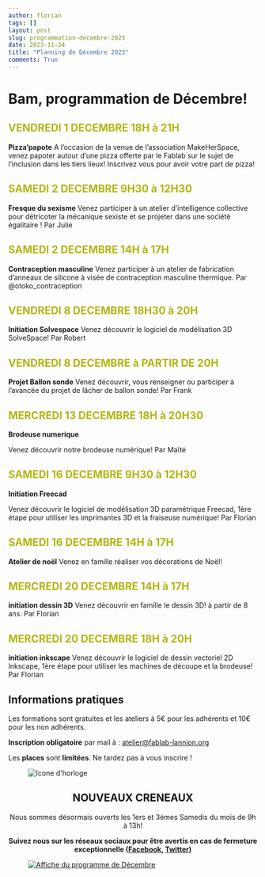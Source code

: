 ```yaml
---
author: florian
tags: []
layout: post
slug: programmation-decembre-2023
date: 2023-11-24
title: "Planning de Décembre 2023"
comments: True
---
```

Bam, programmation de Décembre!
========

<span style="color: #B1B714">VENDREDI 1 DECEMBRE 18H à 21H</span>
--------
**Pizza’papote**
A l’occasion de la venue de l’association MakeHerSpace, venez papoter autour d’une pizza offerte par le Fablab sur le sujet de l’inclusion dans les tiers lieux!
Inscrivez vous pour avoir votre part de pizza!

<span style="color: #B1B714">SAMEDI 2 DECEMBRE 9H30 à 12H30</span>
--------
**Fresque du sexisme**
Venez participer à  un atelier d’intelligence collective pour détricoter la mécanique sexiste et se projeter dans une société égalitaire ! Par Julie

<span style="color: #B1B714">SAMEDI 2 DECEMBRE 14H à 17H</span>
--------
**Contraception masculine**
Venez participer à un atelier de fabrication d’anneaux de silicone à visée de contraception masculine thermique. Par @otoko_contraception


<span style="color: #B1B714">VENDREDI 8 DECEMBRE 18H30 à 20H</span>
--------
**Initiation Solvespace**
Venez découvrir le logiciel de modélisation 3D SolveSpace! Par Robert  

<span style="color: #B1B714">VENDREDI 8 DECEMBRE à PARTIR DE 20H</span>
--------
**Projet Ballon sonde**
Venez découvrir, vous renseigner ou participer à l’avancée du projet de lâcher de ballon sonde! 
Par Frank

<span style="color: #B1B714">MERCREDI 13 DECEMBRE 18H à 20H30</span>
--------
**Brodeuse numerique**

Venez découvrir notre brodeuse numérique! 
Par Maïté

<span style="color: #B1B714">SAMEDI 16 DECEMBRE 9H30 à 12H30</span>
--------
**Initiation Freecad**

Venez découvrir le logiciel de modélisation 3D paramétrique Freecad, 1ère étape pour utiliser les imprimantes 3D et la fraiseuse numérique!
Par Florian

<span style="color: #B1B714">SAMEDI 16 DECEMBRE 14H à 17H</span>
--------
**Atelier de noël**
Venez en famille réaliser vos décorations de Noël! 

<span style="color: #B1B714">MERCREDI 20 DECEMBRE 14H à 17H</span>
--------
**initiation dessin 3D**
Venez découvrir en famille le dessin 3D!
à partir de 8 ans. Par Florian

<span style="color: #B1B714">MERCREDI 20 DECEMBRE 18H à 20H</span>
--------
**initiation inkscape**
Venez découvrir le logiciel de dessin vectoriel 2D Inkscape, 1ère étape pour utiliser les machines de découpe et la brodeuse!  Par Florian

Informations pratiques
--------
Les formations sont gratuites et les ateliers à 5€ pour les adhérents et 10€ pour les non adhérents.

**Inscription obligatoire** par mail à : 
atelier@fablab-lannion.org

Les **places** sont **limitées**. Ne tardez pas à vous inscrire !


<figure>
<img src="{{ site.static_url }}/icone-horloge.png" alt="Icone d'horloge" />
</figure> 
<div align="center">
<h2>NOUVEAUX CRENEAUX</h2>

<p>Nous sommes désormais ouverts les 1ers et 3èmes Samedis du mois de 9h à 13h!</p>
<p><b>Suivez nous sur les réseaux sociaux pour être avertis en cas de fermeture exceptionnelle (<a href="https://www.facebook.com/fablablannion">Facebook</a>, <a href="https://twitter.com/notifications">Twitter</a>)</b></p>
</div>

<figure>
	<a href="{{ site.static_url }}/progDécembre2023.png"><img src="{{ site.static_url }}/progDécembre2023.png" alt="Affiche du programme de Décembre"></a>
</figure>
